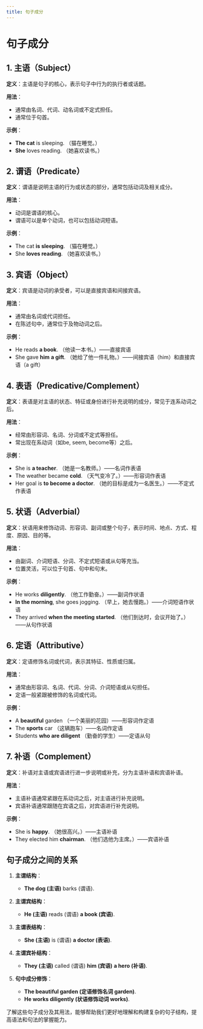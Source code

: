 ```yaml
---
title: 句子成分
---
```


# 句子成分

## 1. 主语（Subject）

**定义**：主语是句子的核心，表示句子中行为的执行者或话题。

**用法**：

- 通常由名词、代词、动名词或不定式担任。
- 通常位于句首。

**示例**：

- **The cat** is sleeping. （猫在睡觉。）
- **She** loves reading. （她喜欢读书。）

## 2. 谓语（Predicate）

**定义**：谓语是说明主语的行为或状态的部分，通常包括动词及相关成分。

**用法**：

- 动词是谓语的核心。
- 谓语可以是单个动词，也可以包括动词短语。

**示例**：

- The cat **is sleeping**. （猫在睡觉。）
- She **loves reading**. （她喜欢读书。）

## 3. 宾语（Object）

**定义**：宾语是动词的承受者，可以是直接宾语和间接宾语。

**用法**：

- 通常由名词或代词担任。
- 在陈述句中，通常位于及物动词之后。

**示例**：

- He reads **a book**. （他读一本书。）——直接宾语
- She gave **him** **a gift**. （她给了他一件礼物。）——间接宾语（him）和直接宾语（a gift）

## 4. 表语（Predicative/Complement）

**定义**：表语是对主语的状态、特征或身份进行补充说明的成分，常见于连系动词之后。

**用法**：

- 经常由形容词、名词、分词或不定式等担任。
- 常出现在系动词（如be, seem, become等）之后。

**示例**：

- She is **a teacher**. （她是一名教师。）——名词作表语
- The weather became **cold**. （天气变冷了。）——形容词作表语
- Her goal is **to become a doctor**. （她的目标是成为一名医生。）——不定式作表语

## 5. 状语（Adverbial）

**定义**：状语用来修饰动词、形容词、副词或整个句子，表示时间、地点、方式、程度、原因、目的等。

**用法**：

- 由副词、介词短语、分词、不定式短语或从句等充当。
- 位置灵活，可以位于句首、句中和句末。

**示例**：

- He works **diligently**. （他工作勤奋。）——副词作状语
- **In the morning**, she goes jogging. （早上，她去慢跑。）——介词短语作状语
- They arrived **when the meeting started**. （他们到达时，会议开始了。）——从句作状语

## 6. 定语（Attributive）

**定义**：定语修饰名词或代词，表示其特征、性质或归属。

**用法**：

- 通常由形容词、名词、代词、分词、介词短语或从句担任。
- 定语一般紧跟被修饰的名词或代词。

**示例**：

- A **beautiful** garden （一个美丽的花园）——形容词作定语
- The **sports** car （这辆跑车）——名词作定语
- Students **who are diligent** （勤奋的学生）——定语从句

## 7. 补语（Complement）

**定义**：补语对主语或宾语进行进一步说明或补充，分为主语补语和宾语补语。

**用法**：

- 主语补语通常紧跟在系动词之后，对主语进行补充说明。
- 宾语补语通常跟随在宾语之后，对宾语进行补充说明。

**示例**：

- She is **happy**. （她很高兴。）——主语补语
- They elected him **chairman**. （他们选他为主席。）——宾语补语

## 句子成分之间的关系

1. **主谓结构**：

   - **The dog (主语)** barks (谓语).

2. **主谓宾结构**：

   - **He (主语)** reads (谓语) **a book (宾语)**.

3. **主谓表结构**：

   - **She (主语)** is (谓语) **a doctor (表语)**.

4. **主谓宾补结构**：

   - **They (主语)** called (谓语) **him (宾语)** **a hero (补语)**.

5. **句中成分修饰**：
   - **The beautiful garden (定语修饰名词 garden)**.
   - **He works diligently (状语修饰动词 works)**.

了解这些句子成分及其用法，能够帮助我们更好地理解和构建复杂的句子结构，提高语法和句法的掌握能力。
